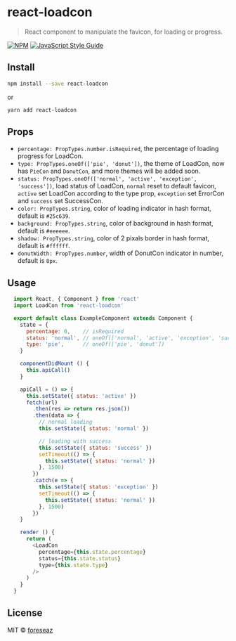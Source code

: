 # react-loadcon

> React component to manipulate the favicon, for loading or progress.

[![NPM](https://img.shields.io/npm/v/react-loadcon.svg)](https://www.npmjs.com/package/react-loadcon) [![JavaScript Style Guide](https://img.shields.io/badge/code_style-standard-brightgreen.svg)](https://standardjs.com)

## Install

```bash
npm install --save react-loadcon
```
or
```bash
yarn add react-loadcon
```

## Props

- `percentage: PropTypes.number.isRequired`, the percentage of loading progress for LoadCon.
- `type: PropTypes.oneOf(['pie', 'donut'])`, the theme of LoadCon, now has `PieCon` and `DonutCon`, and more themes will be added soon.
- `status: PropTypes.oneOf(['normal', 'active', 'exception', 'success'])`, load status of LoadCon, `normal` reset to default favicon, `active` set LoadCon according to the type prop, `exception` set ErrorCon and `success` set SuccessCon.
- `color: PropTypes.string`, color of loading indicator in hash format, default is `#25c639`.
- `background: PropTypes.string`, color of background in hash format, default is `#eeeeee`.
- `shadow: PropTypes.string`, color of 2 pixals border in hash format, default is `#ffffff`.
- `donutWidth: PropTypes.number`, width of DonutCon indicator in number, default is `8px`.

## Usage

```JavaScript
  import React, { Component } from 'react'
  import LoadCon from 'react-loadcon'

  export default class ExampleComponent extends Component {
    state = {
      percentage: 0,    // isRequired
      status: 'normal', // oneOf(['normal', 'active', 'exception', 'success'])
      type: 'pie',      // oneOf(['pie', 'donut'])
    }

    componentDidMount () {
      this.apiCall()
    }

    apiCall = () => {
      this.setState({ status: 'active' })
      fetch(url)
        .then(res => return res.json())
        .then(data => {
          // normal loading
          this.setState({ status: 'normal' })

          // loading with success
          this.setState({ status: 'success' })
          setTimeout(() => {
            this.setState({ status: 'normal' })
          }, 1500)
        })
        .catch(e => {
          this.setState({ status: 'exception' })
          setTimeout(() => {
            this.setState({ status: 'normal' })
          }, 1500)
        })
    }

    render () {
      return (
        <LoadCon
          percentage={this.state.percentage}
          status={this.state.status}
          type={this.state.type}
        />
      )
    }
  }
```

## License

MIT © [foreseaz](https://github.com/foreseaz)
